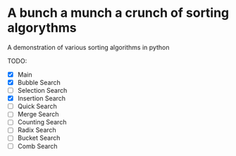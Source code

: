 # A bunch a munch a crunch of sorting algorythms
A demonstration of various sorting algorithms in python

TODO:
- [x] Main
- [x] Bubble Search
- [ ] Selection Search
- [x] Insertion Search
- [ ] Quick Search
- [ ] Merge Search 
- [ ] Counting Search
- [ ] Radix Search
- [ ] Bucket Search
- [ ] Comb Search
